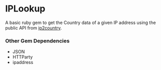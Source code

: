 # IPLookup
A basic ruby gem to get the Country data of a given IP address using the public API from [ip2country](https://ip2country.info/).

### Other Gem Dependencies
- JSON
- HTTParty
- ipaddress

